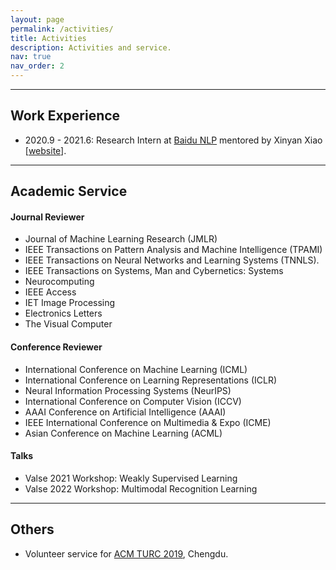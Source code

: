 ```yaml
---
layout: page
permalink: /activities/
title: Activities
description: Activities and service.
nav: true
nav_order: 2
---
```


---

## Work Experience

- 2020.9 - 2021.6: Research Intern at [Baidu NLP](http://nlp.baidu.com/) mentored by Xinyan Xiao \[[website](https://scholar.google.com/citations?user=lWRYa3wAAAAJ&hl=zh-CN)\].

---

## Academic Service

#### Journal Reviewer

-  Journal of Machine Learning Research (JMLR)
-  IEEE Transactions on Pattern Analysis and Machine Intelligence (TPAMI)
-  IEEE Transactions on Neural Networks and Learning Systems (TNNLS).
-  IEEE Transactions on Systems, Man and Cybernetics: Systems
-  Neurocomputing
-  IEEE Access
-  IET Image Processing
-  Electronics Letters
-  The Visual Computer

#### Conference Reviewer

- International Conference on Machine Learning (ICML)
- International Conference on Learning Representations (ICLR)
- Neural Information Processing Systems (NeurIPS)
- International Conference on Computer Vision (ICCV)
- AAAI Conference on Artificial Intelligence (AAAI)
- IEEE International Conference on Multimedia & Expo (ICME)
- Asian Conference on Machine Learning (ACML)

#### Talks

- Valse 2021 Workshop: Weakly Supervised Learning
- Valse 2022 Workshop: Multimodal Recognition Learning

---

## Others

- Volunteer service for [ACM TURC 2019](http://acmturc.com/2019/cn/index.html), Chengdu.